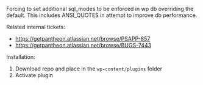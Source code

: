 Forcing to set additional sql_modes to be enforced in wp db overriding the default. This includes ANSI_QUOTES in attempt to improve db performance. 

Related internal tickets:
- https://getpantheon.atlassian.net/browse/PSAPP-857
- https://getpantheon.atlassian.net/browse/BUGS-7443

Installation:
1. Download repo and place in the `wp-content/plugins` folder
2. Activate plugin
   

